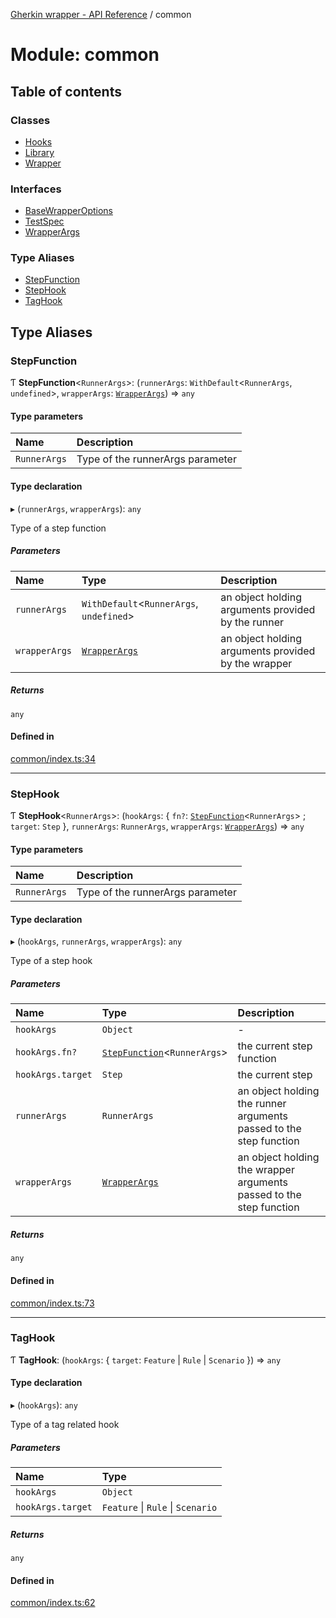 [Gherkin wrapper - API Reference](../README.md) / common

# Module: common

## Table of contents

### Classes

- [Hooks](../classes/common.Hooks.md)
- [Library](../classes/common.Library.md)
- [Wrapper](../classes/common.Wrapper.md)

### Interfaces

- [BaseWrapperOptions](../interfaces/common.BaseWrapperOptions.md)
- [TestSpec](../interfaces/common.TestSpec.md)
- [WrapperArgs](../interfaces/common.WrapperArgs.md)

### Type Aliases

- [StepFunction](common.md#stepfunction)
- [StepHook](common.md#stephook)
- [TagHook](common.md#taghook)

## Type Aliases

### StepFunction

Ƭ **StepFunction**<`RunnerArgs`\>: (`runnerArgs`: `WithDefault`<`RunnerArgs`, `undefined`\>, `wrapperArgs`: [`WrapperArgs`](../interfaces/common.WrapperArgs.md)) => `any`

#### Type parameters

| Name | Description |
| :------ | :------ |
| `RunnerArgs` | Type of the runnerArgs parameter |

#### Type declaration

▸ (`runnerArgs`, `wrapperArgs`): `any`

Type of a step function

##### Parameters

| Name | Type | Description |
| :------ | :------ | :------ |
| `runnerArgs` | `WithDefault`<`RunnerArgs`, `undefined`\> | an object holding arguments provided by the runner |
| `wrapperArgs` | [`WrapperArgs`](../interfaces/common.WrapperArgs.md) | an object holding arguments provided by the wrapper |

##### Returns

`any`

#### Defined in

[common/index.ts:34](https://github.com/Niitch/gherkin-wrapper/blob/eca89a7/src/common/index.ts#L34)

___

### StepHook

Ƭ **StepHook**<`RunnerArgs`\>: (`hookArgs`: { `fn?`: [`StepFunction`](common.md#stepfunction)<`RunnerArgs`\> ; `target`: `Step`  }, `runnerArgs`: `RunnerArgs`, `wrapperArgs`: [`WrapperArgs`](../interfaces/common.WrapperArgs.md)) => `any`

#### Type parameters

| Name | Description |
| :------ | :------ |
| `RunnerArgs` | Type of the runnerArgs parameter |

#### Type declaration

▸ (`hookArgs`, `runnerArgs`, `wrapperArgs`): `any`

Type of a step hook

##### Parameters

| Name | Type | Description |
| :------ | :------ | :------ |
| `hookArgs` | `Object` | - |
| `hookArgs.fn?` | [`StepFunction`](common.md#stepfunction)<`RunnerArgs`\> | the current step function |
| `hookArgs.target` | `Step` | the current step |
| `runnerArgs` | `RunnerArgs` | an object holding the runner arguments passed to the step function |
| `wrapperArgs` | [`WrapperArgs`](../interfaces/common.WrapperArgs.md) | an object holding the wrapper arguments passed to the step function |

##### Returns

`any`

#### Defined in

[common/index.ts:73](https://github.com/Niitch/gherkin-wrapper/blob/eca89a7/src/common/index.ts#L73)

___

### TagHook

Ƭ **TagHook**: (`hookArgs`: { `target`: `Feature` \| `Rule` \| `Scenario`  }) => `any`

#### Type declaration

▸ (`hookArgs`): `any`

Type of a tag related hook

##### Parameters

| Name | Type |
| :------ | :------ |
| `hookArgs` | `Object` |
| `hookArgs.target` | `Feature` \| `Rule` \| `Scenario` |

##### Returns

`any`

#### Defined in

[common/index.ts:62](https://github.com/Niitch/gherkin-wrapper/blob/eca89a7/src/common/index.ts#L62)
